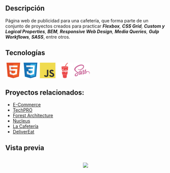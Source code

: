 ## Descripción  
Página web de publicidad para una cafetería, que forma parte de un conjunto de proyectos creados para practicar ***Flexbox**, **CSS Grid**, **Custom y Logical Properties**, **BEM**, **Responsive Web Design**, **Media Queries**, **Gulp Workflows**, **SASS***, entre otros.

## Tecnologías
<span>
<img src="https://github.com/devicons/devicon/blob/master/icons/html5/html5-original.svg" alt="html5" width="50" height="50"/>
<img src="https://github.com/devicons/devicon/blob/master/icons/css3/css3-original.svg" alt="css3" width="50" height="50"/>
<img src="https://github.com/devicons/devicon/blob/master/icons/javascript/javascript-original.svg" alt="js" width="50" height="50"/>
<img src="https://github.com/devicons/devicon/blob/master/icons/gulp/gulp-plain.svg" alt="gulp" width="50" height="50"/>
<img src="https://github.com/devicons/devicon/blob/master/icons/sass/sass-original.svg" alt="sass" width="50" height="50"/>
</span>

## Proyectos relacionados:
  * [E-Commerce](https://github.com/juanjopareja/ecommerce-web)
  * [TechPRO](https://github.com/juanjopareja/techpro-web)
  * [Forest Architecture](https://github.com/juanjopareja/forest-architecture-web)
  * [Nucleus](https://github.com/juanjopareja/nucleus-web)
  * [La Cafetería](https://github.com/juanjopareja/la-cafeteria-web)
  * [DeliverEat](https://github.com/juanjopareja/delivereat-web)

## Vista previa
<p align="center"><br>
<img src="https://user-images.githubusercontent.com/125128610/232508015-ee6502ea-1fa6-4e4f-a908-f58a3efddd29.png">
</p>
